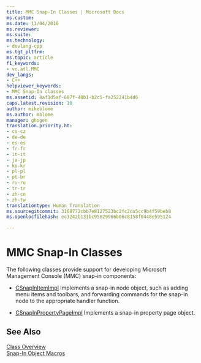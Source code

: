```yaml
---
title: MMC Snap-In Classes | Microsoft Docs
ms.custom: 
ms.date: 11/04/2016
ms.reviewer: 
ms.suite: 
ms.technology:
- devlang-cpp
ms.tgt_pltfrm: 
ms.topic: article
f1_keywords:
- vc.atl.MMC
dev_langs:
- C++
helpviewer_keywords:
- MMC Snap-In classes
ms.assetid: 4af1d5af-687f-48b1-b2c5-fa252241b4d6
caps.latest.revision: 10
author: mikeblome
ms.author: mblome
manager: ghogen
translation.priority.ht:
- cs-cz
- de-de
- es-es
- fr-fr
- it-it
- ja-jp
- ko-kr
- pl-pl
- pt-br
- ru-ru
- tr-tr
- zh-cn
- zh-tw
translationtype: Human Translation
ms.sourcegitcommit: 3168772cbb7e8127523bc2fc2da5cc9b4f59beb8
ms.openlocfilehash: ec3242b131bc95029966b06c8158f0448e595124

---
```

# MMC Snap-In Classes
The following classes provide support for developing Microsoft Management Console (MMC) snap-in components:  
  
-   [CSnapInItemImpl](../atl/reference/csnapinitemimpl-class.md) Implements a snap-in node object, such as adding menu items and toolbars, and forwarding commands for the snap-in node to the appropriate handler function.  
  
-   [CSnapInPropertyPageImpl](../atl/reference/csnapinpropertypageimpl-class.md) Implements a snap-in property page object.  
  
## See Also  
 [Class Overview](../atl/atl-class-overview.md)   
 [Snap-In Object Macros](../atl/reference/snap-in-object-macros.md)




<!--HONumber=Jan17_HO2-->


